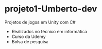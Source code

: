 # projeto1-Umberto-dev
Projetos de jogos em Unity com C#
- Realizados no técnico em informática
- Curso da Udemy
- Bolsa de pesquisa
